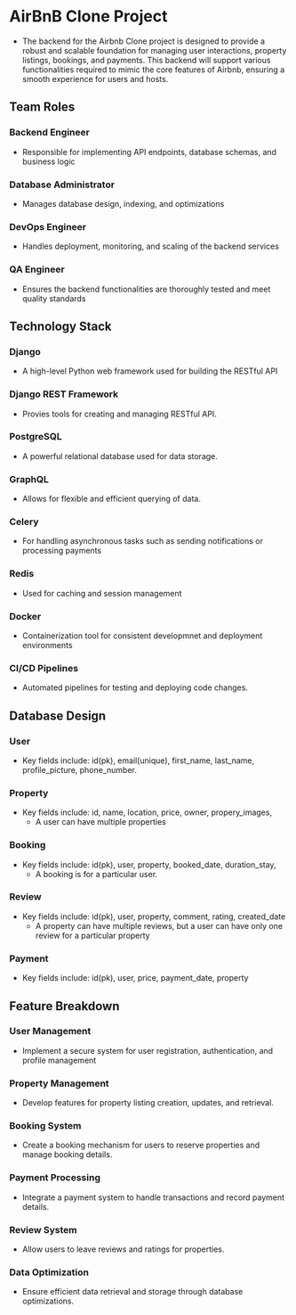 # AirBnB Clone Project
- The backend for the Airbnb Clone project is designed to provide a robust and scalable foundation for managing user interactions, property listings, bookings, and payments. This backend will support various functionalities required to mimic the core features of Airbnb, ensuring a smooth experience for users and hosts.

## Team Roles
### Backend Engineer
- Responsible for implementing API endpoints, database schemas, and business logic
### Database Administrator
- Manages database design, indexing, and optimizations
### DevOps Engineer
- Handles deployment, monitoring, and scaling of the backend services
### QA Engineer
- Ensures the backend functionalities are thoroughly tested and meet quality standards

## Technology Stack
### Django
- A high-level Python web framework used for building the RESTful API
### Django REST Framework
- Provies tools for creating and managing RESTful API.
### PostgreSQL
- A powerful relational database used for data storage.
### GraphQL
- Allows for flexible and efficient querying of data.
### Celery
- For handling asynchronous tasks such as sending notifications or processing payments
### Redis
- Used for caching and session management
### Docker
- Containerization tool for consistent developmnet and deployment environments
### CI/CD Pipelines
- Automated pipelines for testing and deploying code changes.


## Database Design
### User
- Key fields include: id(pk), email(unique), first_name, last_name, profile_picture, phone_number.
### Property
- Key fields include: id, name, location, price, owner, propery_images, 
  - A user can have multiple properties
### Booking
- Key fields include: id(pk), user, property, booked_date, duration_stay,
    - A booking is for a particular user.
### Review
- Key fields include: id(pk), user, property, comment, rating, created_date
  - A property can have multiple reviews, but a user can have only one review for a particular property
### Payment
- Key fields include: id(pk), user, price, payment_date, property


## Feature Breakdown
### User Management
- Implement a secure system for user registration, authentication, and profile management
### Property Management
 -  Develop features for property listing creation, updates, and retrieval.
### Booking System
 - Create a booking mechanism for users to reserve properties and manage booking details.
### Payment Processing
 - Integrate a payment system to handle transactions and record payment details.
### Review System
 - Allow users to leave reviews and ratings for properties.
### Data Optimization
 -  Ensure efficient data retrieval and storage through database optimizations.

